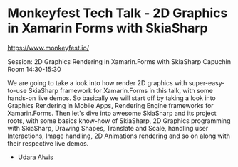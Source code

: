 # Monkeyfest Tech Talk - 2D Graphics in Xamarin Forms with SkiaSharp

https://www.monkeyfest.io/

Session:
2D Graphics Rendering in Xamarin.Forms with SkiaSharp
Capuchin Room
14:30-15:30

We are going to take a look into how render 2D graphics with super-easy-to-use SkiaSharp framework for Xamarin.Forms in this talk, with some hands-on live demos. So basically we will start off by taking a look into Graphics Rendering in Mobile Apps, Rendering Engine frameworks for Xamarin.Forms. Then let's dive into awesome SkiaSharp and its project roots, with some basics know-how of SkiaSharp, 2D Graphics programming with SkiaSharp, Drawing Shapes, Translate and Scale, handling user Interactions, Image handling, 2D Animations rendering and so on along with their respective live demos.

- Udara Alwis
